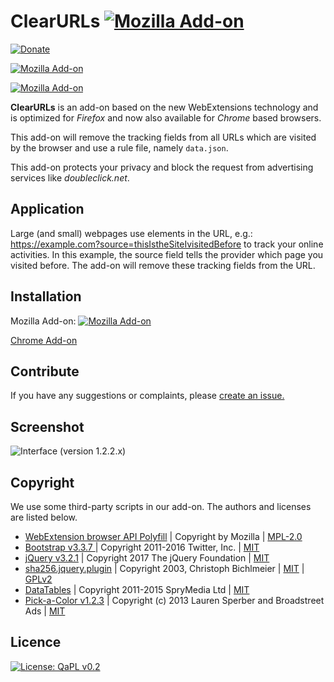 # ClearURLs [![Mozilla Add-on](https://img.shields.io/amo/v/clearurls.svg)](https://addons.mozilla.org/en-US/firefox/addon/clearurls/versions/)
[![Donate](https://img.shields.io/badge/donate-PayPal-blue.svg)](https://www.paypal.me/KevinRoebert)

[![Mozilla Add-on](https://img.shields.io/amo/stars/clearurls.svg)](https://addons.mozilla.org/en-US/firefox/addon/clearurls/reviews/)

[![Mozilla Add-on](https://img.shields.io/amo/users/clearurls.svg)](https://addons.mozilla.org/en-US/firefox/addon/clearurls/statistics/?last=30)

**ClearURLs** is an add-on based on the new WebExtensions technology and is optimized for *Firefox* and now also available for *Chrome* based browsers.

This add-on will remove the tracking fields from all URLs which are visited by the browser and use a rule file, namely `data.json`.

This add-on protects your privacy and block the request from advertising services like *doubleclick.net*.

## Application
Large (and small) webpages use elements in the URL, e.g.: https://example.com?source=thisIstheSiteIvisitedBefore to track your online activities. In this example, the source field tells the provider which page you visited before. The add-on will remove these tracking fields from the URL.

## Installation
Mozilla Add-on: [![Mozilla Add-on](https://img.shields.io/amo/d/clearurls.svg)](https://addons.mozilla.org/en-US/firefox/addon/clearurls/)

[Chrome Add-on](https://gitlab.com/KevinRoebert/ClearUrls/tags?utf8=%E2%9C%93&search=_cv)

## Contribute
If you have any suggestions or complaints, please [create an issue.](https://gitlab.com/KevinRoebert/ClearUrls/issues/new)

## Screenshot
![Interface (version 1.2.2.x)](https://gitlab.com/KevinRoebert/ClearUrls/raw/48b8b9e994eb2535b11106dcd766097d55b493dd/promotion/screens/Popup_v_1.2.2.8.png)

## Copyright
We use some third-party scripts in our add-on. The authors and licenses are listed below.
-   [WebExtension browser API Polyfill](https://github.com/mozilla/webextension-polyfill) |
    Copyright by Mozilla |
    [MPL-2.0](https://github.com/mozilla/webextension-polyfill/blob/master/LICENSE)
-   [Bootstrap v3.3.7 ](http://getbootstrap.com) |
    Copyright 2011-2016 Twitter, Inc. |
    [MIT](https://github.com/twbs/bootstrap/blob/master/LICENSE)
-   [jQuery v3.2.1](https://jquery.com/) |
    Copyright 2017 The jQuery Foundation |
    [MIT](https://jquery.org/license/)
-   [sha256.jquery.plugin](https://github.com/orsozed/sha256.jquery.plugin) |
    Copyright 2003, Christoph Bichlmeier |
    [MIT](https://raw.github.com/orsozed/JQuery-Plugins/master/license/MIT-LICENSE.txt) |
    [GPLv2](https://raw.github.com/orsozed/JQuery-Plugins/master/license/GPL-LICENSE.txt)
-   [DataTables](https://datatables.net/) |  Copyright 2011-2015 SpryMedia Ltd | [MIT](https://datatables.net/license/)
-   [Pick-a-Color v1.2.3](https://github.com/lauren/pick-a-color) | Copyright (c) 2013 Lauren Sperber and Broadstreet Ads |
    [MIT](https://github.com/lauren/pick-a-color/blob/master/LICENSE)

## Licence
[![License: QaPL v0.2](https://img.shields.io/badge/License-QaPL%20v0.2-brightgreen.svg)](https://gitlab.com/KevinRoebert/ClearUrls/blob/master/LICENSE.md)
